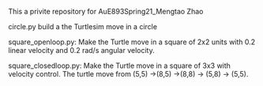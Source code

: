 This a privite repository for AuE893Spring21_Mengtao Zhao

circle.py build a the Turtlesim move in a circle

square_openloop.py: Make the Turtle move in a square of 2x2 units with 0.2 linear velocity
and 0.2 rad/s angular velocity.

square_closedloop.py: Make the Turtle move in a square of 3x3 with velocity control.
The turtle move from (5,5) ->(8,5) ->(8,8) -> (5,8) -> (5,5).
